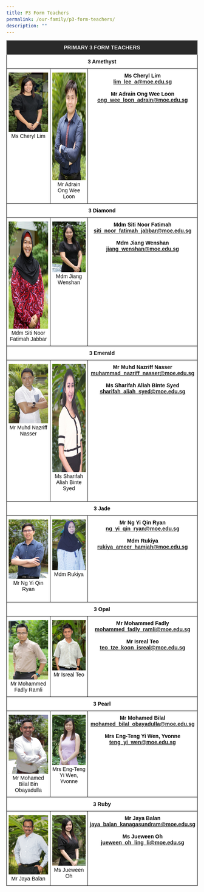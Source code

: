 ```yaml
---
title: P3 Form Teachers
permalink: /our-family/p3-form-teachers/
description: ""
---
```

<style type="text/css">
.tg  {border-collapse:collapse;border-spacing:0;}
.tg td{border-color:black;border-style:solid;border-width:1px;font-family:Arial, sans-serif;font-size:14px;
  overflow:hidden;padding:10px 5px;word-break:normal;}
.tg th{border-color:black;border-style:solid;border-width:1px;font-family:Arial, sans-serif;font-size:14px;
  font-weight:normal;overflow:hidden;padding:10px 5px;word-break:normal;}
.tg .tg-8zvm{background-color:#2A2A2A;border-color:inherit;color:#EEE;font-weight:bold;text-align:center;vertical-align:middle}
.tg .tg-qn16{background-color:#FFF;color:#050505;font-weight:bold;text-align:center;vertical-align:top}
.tg .tg-v9jf{background-color:#FFF;color:#050505;text-align:center;vertical-align:top}
</style>
<table class="tg">
<thead>
  <tr>
    <th class="tg-8zvm" colspan="3"><span style="color:#EEE;background-color:#2A2A2A">PRIMARY 3 FORM TEACHERS</span></th>
  </tr>
</thead>
<tbody>
  <tr>
    <td class="tg-qn16" colspan="3"><strong> 3 Amethyst</strong></td>
  </tr>
  <tr>
    <td class="tg-v9jf"><img src="/images/Ms Cheryl Lim Lee.jpeg" alt="Ms Cheryl Lim Lee.jpeg" width="189">Ms Cheryl Lim<br></td>
    <td class="tg-v9jf"><img src="/images/Mr Adrain Ong.jpg" alt="Mr Adrain Ong.JPG" width="188" height="283">Mr Adrain Ong Wee Loon</td>
    <td class="tg-qn16"><strong>Ms Cheryl Lim</strong><br><a href="mailto:lim_lee_a@moe.edu.sg">lim_lee_a@moe.edu.sg</a><br><br><strong>Mr Adrain Ong Wee Loon</strong><br><a href="mailto:ong_wee_loon_adrain@moe.edu.sg">ong_wee_loon_adrain@moe.edu.sg</a></td>
  </tr>
  <tr>
    <td class="tg-qn16" colspan="3"> <strong> 3 Diamond  </strong> </td>
  </tr>
  <tr>
    <td class="tg-v9jf"><img src="/images/Mdm Siti Noor Fatimah.jpeg" alt="Mdm Siti Noor Fatimah.jpeg" width="189" height="282">Mdm Siti Noor Fatimah Jabbar<br></td>
    <td class="tg-v9jf"><img src="/images/Mdm Jiang Wen Shan.jpeg" alt="Mdm Jiang Wen Shan.JPEG" width="190">Mdm Jiang Wenshan</td>
    <td class="tg-qn16"><strong>Mdm Siti Noor Fatimah</strong><br><a href="mailto:siti_noor_fatimah_jabbar@moe.edu.sg">siti_noor_fatimah_jabbar@moe.edu.sg</a><br><br><strong>Mdm Jiang Wenshan</strong><br><a href="mailto:jiang_wenshan@moe.edu.sg">jiang_wenshan@moe.edu.sg</a></td>
  </tr>
  <tr>
    <td class="tg-qn16" colspan="3">  <strong> 3 Emerald </strong> </td>
  </tr>
  <tr>
    <td class="tg-v9jf"><img src="/images/Mr Muhd Nazriff Nasser.jpeg" alt="Mr Muhd Nazriff Nasser.JPEG" width="189">Mr Muhd Nazriff Nasser</td>
    <td class="tg-v9jf"><img src="/images/sharifah copy.jpg" alt="sharifah copy.jpg" width="190" height="284">Ms Sharifah Aliah Binte Syed <br><br></td>
    <td class="tg-qn16"><strong>Mr Muhd Nazriff Nasser</strong><br><a href="mailto:muhammad_nazriff_nasser@moe.edu.sg">muhammad_nazriff_nasser@moe.edu.sg</a><br><br><strong>Ms Sharifah Aliah Binte Syed</strong><br><a href="mailto:sharifah_aliah_syed@moe.edu.sg">sharifah_aliah_syed@moe.edu.sg</a></td>
  </tr>
  <tr>
    <td class="tg-qn16" colspan="3"><strong>  3 Jade   </strong></td>
  </tr>
  <tr>
    <td class="tg-v9jf"><img src="/images/Mr Ng Yi Qin Ryan.jpeg" alt="Mr Ng Yi Qin Ryan.JPEG" width="189">Mr Ng Yi Qin Ryan<br><br></td>
    <td class="tg-v9jf"><img src="images/rukiya 2023.jpg" alt="rukiya 2023.jpg" width="190">Mdm Rukiya</td>
    <td class="tg-qn16"><strong> Mr Ng Yi Qin Ryan</strong><br><a href="mailto:ng_yi_qin_ryan@moe.edu.sg">ng_yi_qin_ryan@moe.edu.sg</a><br><br><strong>Mdm Rukiya</strong><br><a href="mailto:rukiya_ameer_hamjah@moe.edu.sg">rukiya_ameer_hamjah@moe.edu.sg</a></td>
  </tr>
  <tr>
    <td class="tg-qn16" colspan="3"> <strong> 3 Opal   </strong></td>
  </tr>
  <tr>
    <td class="tg-v9jf"><img src="/images/Mr%20Mohammed%20Fadly%20Ramli.jpg" alt="Mr Mohammed Fadly Ramli.JPG" width="189">Mr Mohammed Fadly Ramli</td>
    <td class="tg-v9jf"><img src="/images/Mr%20Teo%20Tze%20Koon%20Isreall.jpg" alt="Mr Teo Tze Koon Isreal.JPG" width="190">Mr Isreal Teo <br><br></td>
    <td class="tg-qn16"><strong>Mr Mohammed Fadly</strong><br><a href="mailto:mohammed_fadly_ramli@moe.edu.sg">mohammed_fadly_ramli@moe.edu.sg</a><br><br><strong>Mr Isreal Teo</strong><br><a href="mailto:teo_tze_koon_isreal@moe.edu.sg">teo_tze_koon_isreal@moe.edu.sg</a></td>
  </tr>
  <tr>
    <td class="tg-qn16" colspan="3"> <strong>  3 Pearl </strong> </td>
  </tr>
  <tr>
    <td class="tg-v9jf"><img src="/images/Mr%20Mohamed%20Bilal%20Bin%20Obayadulla.jpg" alt="Mr Mohamed Bilal Bin Obayadulla.JPG" width="189">Mr Mohamed Bilal Bin Obayadulla<br></td>
    <td class="tg-v9jf"><img src="/images/Mrs%20Eng%20Yi%20Wenn.jpg" alt="Mrs Eng Yi Wen.JPG" width="190">Mrs Eng-Teng Yi Wen, Yvonne<br></td>
    <td class="tg-qn16"><strong>Mr Mohamed Bilal</strong><br><a href="mailto:mohamed_bilal_obayadulla@moe.edu.sg">mohamed_bilal_obayadulla@moe.edu.sg</a><br><br><strong>Mrs Eng-Teng Yi Wen, Yvonne</strong><br><a href="mailto:teng_yi_wen@moe.edu.sg">teng_yi_wen@moe.edu.sg</a></td>
  </tr>
  <tr>
    <td class="tg-qn16" colspan="3">  <strong> 3 Ruby </strong> </td>
  </tr>
  <tr>
    <td class="tg-v9jf"><img src="/images/Mr%20Jaya%20Balan%20Kanagasundram.jpg" alt="Mr Jaya Balan Kanagasundram.JPG" width="189">Mr Jaya Balan</td>
    <td class="tg-v9jf"><img src="/images/Ms%20Oh%20Ling%20Li%20Jueween.jpg" alt="Ms Oh Ling Li Jueween.JPG" width="190">Ms Jueween Oh </td>
    <td class="tg-qn16"><strong>Mr Jaya Balan</strong><br><a href="mailto:jaya_balan_kanagasundram@moe.edu.sg">jaya_balan_kanagasundram@moe.edu.sg</a><br><br><strong>Ms Jueween Oh</strong><br><a href="mailto:jueween_oh_ling_li@moe.edu.sg">jueween_oh_ling_li@moe.edu.sg</a> </td>
  </tr>
</tbody>
</table>